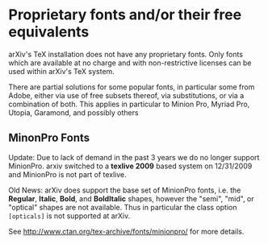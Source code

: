 Proprietary fonts and/or their free equivalents
===============================================

arXiv's TeX installation does not have any proprietary fonts. Only fonts
which are available at no charge and with non-restrictive licenses can
be used within arXiv's TeX system.

There are partial solutions for some popular fonts, in particular some
from Adobe, either via use of free subsets thereof, via substitutions,
or via a combination of both. This applies in particular to Minion Pro,
Myriad Pro, Utopia, Garamond, and possibly others

MinonPro Fonts
--------------

Update: Due to lack of demand in the past 3 years we do no longer
support MinionPro. arxiv switched to a **texlive 2009** based system on
12/31/2009 and MinionPro is not part of texlive.

Old News: arXiv does support the base set of MinionPro fonts, i.e. the
**Regular**, **Italic**, **Bold**, and **BoldItalic** shapes, however
the "semi", "mid", or "optical" shapes are not available. Thus in
particular the class option `[opticals]` is not supported at arXiv.

See <http://www.ctan.org/tex-archive/fonts/minionpro/> for more details.
